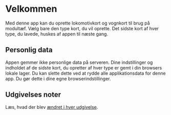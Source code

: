 ﻿# Velkommen
Med denne app kan du oprette lokomotivkort og vognkort til brug på modultæf.
Vælg bare den type kort, du vil oprette.
Det sidste kort af hver type, du lavede, huskes af appen til næste gang.

## Personlig data
Appen gemmer ikke personlige data på serveren.
Dine indstillinger og indholdet af de sidste kort, du opretter af hver type
er gemt i din browsers lokale lager.
Du kan slette dette ved at rydde alle applikationsdata for denne app.
Du gør dette i dine egne browserindstillinger.

## Udgivelses noter
Læs, hvad der blev [ændret i hver udgivelse](https://github.com/tellurianinteractive/Tellurian.Trains.WagonCardApp/blob/master/RELEASENOTES.MD).